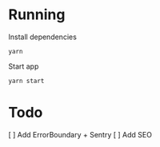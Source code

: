# Running

Install dependencies

```
yarn
```

Start app
```
yarn start
```

# Todo

[ ] Add ErrorBoundary + Sentry
[ ] Add SEO
